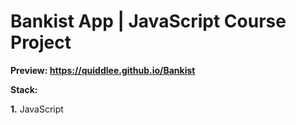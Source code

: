 # Bankist App | JavaScript Course Project

**Preview: https://quiddlee.github.io/Bankist**

**Stack:**

**1.** JavaScript

